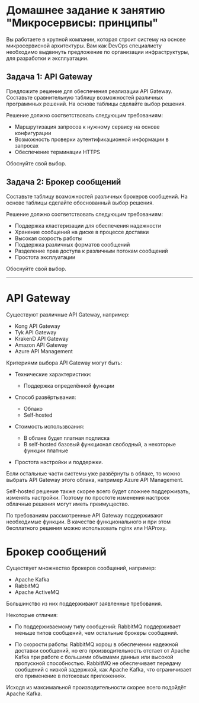 
# Домашнее задание к занятию "Микросервисы: принципы"

Вы работаете в крупной компании, которая строит систему на основе микросервисной архитектуры.
Вам как DevOps специалисту необходимо выдвинуть предложение по организации инфраструктуры, для разработки и эксплуатации.

## Задача 1: API Gateway 

Предложите решение для обеспечения реализации API Gateway. Составьте сравнительную таблицу возможностей различных программных решений. На основе таблицы сделайте выбор решения.

Решение должно соответствовать следующим требованиям:
- Маршрутизация запросов к нужному сервису на основе конфигурации
- Возможность проверки аутентификационной информации в запросах
- Обеспечение терминации HTTPS

Обоснуйте свой выбор.

## Задача 2: Брокер сообщений

Составьте таблицу возможностей различных брокеров сообщений. На основе таблицы сделайте обоснованный выбор решения.

Решение должно соответствовать следующим требованиям:
- Поддержка кластеризации для обеспечения надежности
- Хранение сообщений на диске в процессе доставки
- Высокая скорость работы
- Поддержка различных форматов сообщений
- Разделение прав доступа к различным потокам сообщений
- Простота эксплуатации

Обоснуйте свой выбор.

---

# API Gateway 

Существуют различные API Gateway, например:

- Kong API Gateway
- Tyk API Gateway
- KrakenD API Gateway
- Amazon API Gateway
- Azure API Management

Критериями выбора API Gateway могут быть:

- Технические характеристики:

    - Поддержка определённой функции

- Способ развёртывания:

    - Облако
    - Self-hosted

- Стоимость использвоания:

    - В облаке будет платная подписка
    - В self-hosted базовый функционал свободный, а некоторые функции платные

- Простота настройки и поддержки.


Если остальные части системы уже развёрнуты в облаке, то можно выбрать  API Gateway этого облака, например Azure API Management.

Self-hosted решение также скорее всего будет сложнее поддерживать, изменять настройки. Поэтому по простоте изменения настроек облачные решения могут иметь преимущество.

По требованиям рассмотренные API Gateway поддерживают необходимые функции.
В качестве функционального и при этом бесплатного решения можно использовать nginx или HAProxy.




# Брокер сообщений

Существует множнество брокеров сообщений, например: 

- Apache Kafka
- RabbitMQ
- Apache ActiveMQ

Большинство из них поддерживают заявленные требования.

Некоторые отличия: 

- По поддерживаемому типу сообщений: RabbitMQ поддерживает меньше типов сообщений, чем остальные брокеры сообщений.

- По скорости работы: RabbitMQ хорош в обеспечении надежной доставки сообщений, но его производительность отстает от Apache Kafka при работе с большими объемами данных или высокой пропускной способностью. RabbitMQ не обеспечивает передачу сообщений с низкой задержкой, как Apache Kafka, что ограничивает его применение в потоковых приложениях.

Исходя из максимальной производительности  скорее всего подойдёт Apache Kafka.






